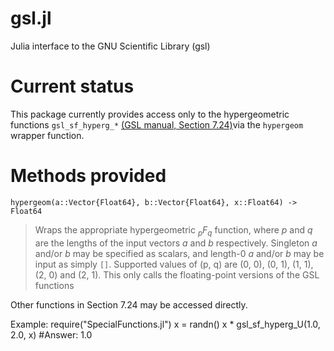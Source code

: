 gsl.jl
======

Julia interface to the GNU Scientific Library (gsl)

# Current status
This package currently provides access only to the hypergeometric functions `gsl_sf_hyperg_*` [(GSL manual, Section 7.24)](http://www.gnu.org/software/gsl/manual/html_node/Hypergeometric-Functions.html)via the `hypergeom` wrapper function.

# Methods provided
    hypergeom(a::Vector{Float64}, b::Vector{Float64}, x::Float64) -> Float64
> Wraps the appropriate hypergeometric *<sub>p</sub>F<sub>q</sub>* function, where *p* and *q* are the lengths of the input vectors *a* and *b* respectively. Singleton *a* and/or *b* may be specified as scalars, and length-0 *a* and/or *b* may be input as simply `[]`.
> Supported values of (p, q) are (0, 0), (0, 1), (1, 1), (2, 0) and (2, 1).
> This only calls the floating-point versions of the GSL functions

Other functions in Section 7.24 may be accessed directly.

Example:
    require("SpecialFunctions.jl")
    x = randn()
    x * gsl_sf_hyperg_U(1.0, 2.0, x)
    #Answer: 1.0

